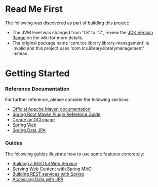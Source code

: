 # Read Me First
The following was discovered as part of building this project:

* The JVM level was changed from '1.8' to '17', review the [JDK Version Range](https://github.com/spring-projects/spring-framework/wiki/Spring-Framework-Versions#jdk-version-range) on the wiki for more details.
* The original package name 'com.tcs.library.library-management' is invalid and this project uses 'com.tcs.library.librarymanagement' instead.

# Getting Started

### Reference Documentation
For further reference, please consider the following sections:

* [Official Apache Maven documentation](https://maven.apache.org/guides/index.html)
* [Spring Boot Maven Plugin Reference Guide](https://docs.spring.io/spring-boot/docs/3.0.10/maven-plugin/reference/html/)
* [Create an OCI image](https://docs.spring.io/spring-boot/docs/3.0.10/maven-plugin/reference/html/#build-image)
* [Spring Web](https://docs.spring.io/spring-boot/docs/3.0.10/reference/htmlsingle/index.html#web)
* [Spring Data JPA](https://docs.spring.io/spring-boot/docs/3.0.10/reference/htmlsingle/index.html#data.sql.jpa-and-spring-data)

### Guides
The following guides illustrate how to use some features concretely:

* [Building a RESTful Web Service](https://spring.io/guides/gs/rest-service/)
* [Serving Web Content with Spring MVC](https://spring.io/guides/gs/serving-web-content/)
* [Building REST services with Spring](https://spring.io/guides/tutorials/rest/)
* [Accessing Data with JPA](https://spring.io/guides/gs/accessing-data-jpa/)

